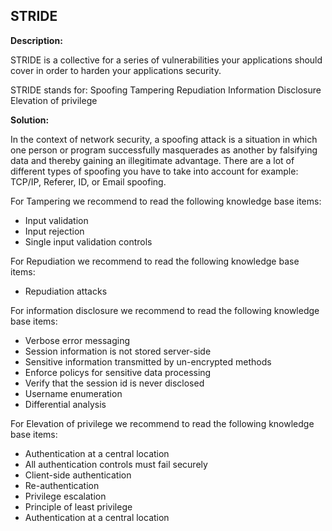 
STRIDE
-------

**Description:**

STRIDE is a collective for a series of vulnerabilities your applications should
cover in order to harden your applications security.

STRIDE stands for:
Spoofing
Tampering 
Repudiation 
Information Disclosure 
Elevation of privilege

**Solution:**

In the context of network security, a spoofing attack is a situation in which one person 
or program successfully masquerades as another by falsifying data and thereby gaining an 
illegitimate advantage. There are a lot of different types of spoofing you have to take
into account for example: TCP/IP, Referer, ID, or Email spoofing. 

For Tampering we recommend to read the following knowledge base items:
- Input validation 
- Input rejection
- Single input validation controls
  
For Repudiation we recommend to read the following knowledge base items:
- Repudiation attacks

For information disclosure we recommend to read the following knowledge base items:
- Verbose error messaging
- Session information is not stored server-side
- Sensitive information transmitted by un-encrypted methods
- Enforce policys for sensitive data processing
- Verify that the session id is never disclosed
- Username enumeration
- Differential analysis 

For Elevation of privilege we recommend to read the following knowledge base items:
- Authentication at a central location
- All authentication controls must fail securely
- Client-side authentication
- Re-authentication
- Privilege escalation
- Principle of least privilege
- Authentication at a central location